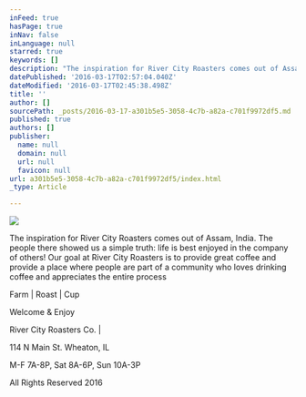 ```yaml
---
inFeed: true
hasPage: true
inNav: false
inLanguage: null
starred: true
keywords: []
description: "The inspiration for River City Roasters comes out of Assam, India. The people there showed us a simple truth: life is best enjoyed in the company of others!  Our goal at River City Roasters is to provide great coffee and provide a place where people are part of a community who loves drinking coffee and appreciates the entire process\_"
datePublished: '2016-03-17T02:57:04.040Z'
dateModified: '2016-03-17T02:45:38.498Z'
title: ''
author: []
sourcePath: _posts/2016-03-17-a301b5e5-3058-4c7b-a82a-c701f9972df5.md
published: true
authors: []
publisher:
  name: null
  domain: null
  url: null
  favicon: null
url: a301b5e5-3058-4c7b-a82a-c701f9972df5/index.html
_type: Article

---
```

![](https://the-grid-user-content.s3-us-west-2.amazonaws.com/41934162-d7f9-4b9a-a9f5-492a61c7ea68.jpg)

The inspiration for River City Roasters comes out of Assam, India. The people there showed us a simple truth: life is best enjoyed in the company of others! Our goal at River City Roasters is to provide great coffee and provide a place where people are part of a community who loves drinking coffee and appreciates the entire process 

Farm | Roast | Cup
​

Welcome & Enjoy﻿

River City Roasters Co. | 

114 N Main St. Wheaton, IL 

M-F 7A-8P, Sat 8A-6P, Sun 10A-3P 

All Rights Reserved 2016